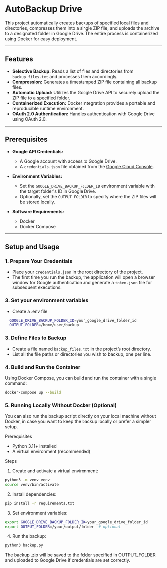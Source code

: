 # AutoBackup Drive

This project automatically creates backups of specified local files and directories, compresses them into a single ZIP file, and uploads the archive to a designated folder in Google Drive. The entire process is containerized using Docker for easy deployment.

---

## Features

- **Selective Backup:** Reads a list of files and directories from `backup_files.txt` and processes them accordingly.
- **Compression:** Generates a timestamped ZIP file containing all backup files.
- **Automatic Upload:** Utilizes the Google Drive API to securely upload the ZIP file to a specified folder.
- **Containerized Execution:** Docker integration provides a portable and reproducible runtime environment.
- **OAuth 2.0 Authentication:** Handles authentication with Google Drive using OAuth 2.0.

---

## Prerequisites

- **Google API Credentials:**  
  - A Google account with access to Google Drive.
  - A `credentials.json` file obtained from the [Google Cloud Console](https://console.cloud.google.com/).
  
- **Environment Variables:**  
  - Set the `GOOGLE_DRIVE_BACKUP_FOLDER_ID` environment variable with the target folder's ID in Google Drive.
  - Optionally, set the `OUTPUT_FOLDER` to specify where the ZIP files will be stored locally.

- **Software Requirements:**  
  - Docker
  - Docker Compose

---

## Setup and Usage

### 1. Prepare Your Credentials

- Place your `credentials.json` in the root directory of the project.
- The first time you run the backup, the application will open a browser window for Google authentication and generate a `token.json` file for subsequent executions.

### 3. Set your environment variables
  - Create a .env file
  ```bash
    GOOGLE_DRIVE_BACKUP_FOLDER_ID=your_google_drive_folder_id
    OUTPUT_FOLDER=/home/user/backup
  ```

### 3. Define Files to Backup

- Create a file named `backup_files.txt` in the project’s root directory.
- List all the file paths or directories you wish to backup, one per line.

### 4. Build and Run the Container

Using Docker Compose, you can build and run the container with a single command:

```bash
docker-compose up --build
```

### 5. Running Locally Without Docker (Optional)
You can also run the backup script directly on your local machine without Docker, in case you want to keep the backup locally or prefer a simpler setup.

Prerequisites
- Python 3.11+ installed
- A virtual environment (recommended)

Steps

1. Create and activate a virtual environment:

```bash
python3 -m venv venv
source venv/bin/activate
```

2. Install dependencies:

```bash
pip install -r requirements.txt
```

3. Set environment variables:

```bash
export GOOGLE_DRIVE_BACKUP_FOLDER_ID=your_google_drive_folder_id
export OUTPUT_FOLDER=/your/output/folder  # optional
```

4. Run the backup:

```bash
python3 backup.py
```

The backup .zip will be saved to the folder specified in OUTPUT_FOLDER and uploaded to Google Drive if credentials are set correctly.
